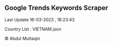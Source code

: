 

## Google Trends Keywords Scraper 
 
Last Update 16-03-2023 , 18:23:43

Country List :
VIETNAM.json



© Abdul Muttaqin 
